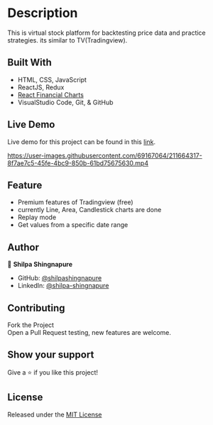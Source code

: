# Description
This is virtual stock platform for backtesting price data and practice strategies.
its similar to TV(Tradingview).

## Built With

- HTML, CSS, JavaScript 
- ReactJS, Redux 
- [React Financial Charts](https://github.com/react-financial/react-financial-charts)
- VisualStudio Code, Git, & GitHub 

## Live Demo
Live demo for this project can be found in this [link](https://demo-deploying-chart.vercel.app).

https://user-images.githubusercontent.com/69167064/211664317-8f7ae7c5-45fe-4bc9-850b-61bd75675630.mp4




## Feature
- Premium features of Tradingview (free)
- currently Line, Area, Candlestick charts are done
- Replay mode
- Get values from a specific date range

## Author

👤 **Shilpa Shingnapure**

- GitHub: [@shilpashingnapure](https://github.com/shilpashingnapure)
- LinkedIn: [@shilpa-shingnapure](https://www.linkedin.com/in/shilpa-shingnapure)

## Contributing
Fork the Project \
Open a Pull Request
testing, new features are welcome.

## Show your support

Give a ⭐️ if you like this project!

## License

Released under the [MIT License](https://choosealicense.com/licenses/mit/)
